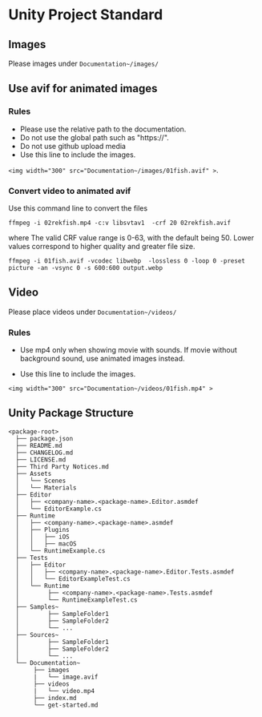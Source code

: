 # Unity Project Standard

## Images

Please images under `Documentation~/images/`

## Use avif for animated images

### Rules
* Please use the relative path to the documentation. 
* Do not use the global path such as "https://". 
* Do not use github upload media
* Use this line to include the images. 

```<img width="300" src="Documentation~/images/01fish.avif" >```.


### Convert video to animated avif
Use this command line to convert the files 

```
ffmpeg -i 02rekfish.mp4 -c:v libsvtav1  -crf 20 02rekfish.avif
```
where 
The valid CRF value range is 0-63, with the default being 50. Lower values correspond to higher quality and greater file size. 

```
ffmpeg -i 01fish.avif -vcodec libwebp  -lossless 0 -loop 0 -preset picture -an -vsync 0 -s 600:600 output.webp
```

## Video 
Please place videos under `Documentation~/videos/`

### Rules
* Use mp4 only when showing movie with sounds. If movie without background sound, use animated images instead. 

* Use this line to include the images.

```<img width="300" src="Documentation~/videos/01fish.mp4" >```

## Unity Package Structure
```
<package-root>
  ├── package.json
  ├── README.md
  ├── CHANGELOG.md
  ├── LICENSE.md
  ├── Third Party Notices.md
  ├── Assets
  │   └── Scenes
  │   └── Materials
  ├── Editor
  │   ├── <company-name>.<package-name>.Editor.asmdef
  │   └── EditorExample.cs
  ├── Runtime
  │   ├── <company-name>.<package-name>.asmdef
  │   ├── Plugins
  │   │   ├── iOS
  │   │   ├── macOS
  │   └── RuntimeExample.cs
  ├── Tests
  │   ├── Editor
  │   │   ├── <company-name>.<package-name>.Editor.Tests.asmdef
  │   │   └── EditorExampleTest.cs
  │   └── Runtime
  │        ├── <company-name>.<package-name>.Tests.asmdef
  │        └── RuntimeExampleTest.cs
  ├── Samples~
  │        ├── SampleFolder1
  │        ├── SampleFolder2
  │        └── ...
  ├── Sources~
  │        ├── SampleFolder1
  │        ├── SampleFolder2
  │        └── ...
  └── Documentation~
       ├── images
       |   └── image.avif
       ├── videos
       |   └── video.mp4
       ├── index.md
       └── get-started.md
```
